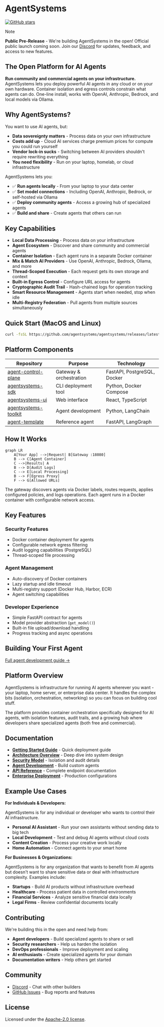 # AgentSystems

[![GitHub stars](https://img.shields.io/github/stars/agentsystems/agentsystems?style=flat-square&logo=github)](https://github.com/agentsystems/agentsystems/stargazers)

> [!NOTE]
> **Public Pre-Release** - We're building AgentSystems in the open! Official public launch coming soon.
> Join our [Discord](https://discord.com/invite/bXgbDNpj) for updates, feedback, and access to new features.

## The Open Platform for AI Agents

**Run community and commercial agents on your infrastructure.** AgentSystems lets you deploy powerful AI agents in any cloud or on your own hardware. Container isolation and egress controls constrain what agents can do. One-line install, works with OpenAI, Anthropic, Bedrock, and local models via Ollama.

## Why AgentSystems?

You want to use AI agents, but:
- **Data sovereignty matters** - Process data on your own infrastructure
- **Costs add up** - Cloud AI services charge premium prices for compute you could run yourself
- **Vendor lock-in sucks** - Switching between AI providers shouldn't require rewriting everything
- **You need flexibility** - Run on your laptop, homelab, or cloud infrastructure

AgentSystems lets you:
- ✅ **Run agents locally** - From your laptop to your data center
- ✅ **Set model connections** - Including OpenAI, Anthropic, Bedrock, or self-hosted via Ollama
- ✅ **Deploy community agents** - Access a growing hub of specialized agents
- ✅ **Build and share** - Create agents that others can run

## Key Capabilities

- **Local Data Processing** - Process data on your infrastructure
- **Agent Ecosystem** - Discover and share community and commercial agents
- **Container Isolation** - Each agent runs in a separate Docker container
- **Mix & Match AI Providers** - Use OpenAI, Anthropic, Bedrock, Ollama, and more
- **Thread-Scoped Execution** - Each request gets its own storage and context
- **Built-in Egress Control** - Configure URL access for agents
- **Cryptographic Audit Trail** - Hash-chained logs for operation tracking
- **Smart Resource Management** - Agents start when needed, stop when idle
- **Multi-Registry Federation** - Pull agents from multiple sources simultaneously

## Quick Start (MacOS and Linux)

```bash
curl -fsSL https://github.com/agentsystems/agentsystems/releases/latest/download/install.sh | sh
```

## Platform Components

| Repository | Purpose | Technology |
|------------|---------|------------|
| [agent-control-plane](https://github.com/agentsystems/agent-control-plane) | Gateway & orchestration | FastAPI, PostgreSQL, Docker |
| [agentsystems-sdk](https://github.com/agentsystems/agentsystems-sdk) | CLI deployment tool | Python, Docker Compose |
| [agentsystems-ui](https://github.com/agentsystems/agentsystems-ui) | Web interface | React, TypeScript |
| [agentsystems-toolkit](https://github.com/agentsystems/agentsystems-toolkit) | Agent development | Python, LangChain |
| [agent-template](https://github.com/agentsystems/agent-template) | Reference agent | FastAPI, LangGraph |

## How It Works

```mermaid
graph LR
    A[Your App] -->|Request| B[Gateway :18080]
    B --> C[Agent Container]
    C -->|Results| A
    B --> D[Audit Logs]
    C --> E[Local Processing]
    B --> F[Egress Proxy]
    F --> G[Allowed URLs]
```

The gateway discovers agents via Docker labels, routes requests, applies configured policies, and logs operations. Each agent runs in a Docker container with configurable network access.

## Key Features

### Security Features
- Docker container deployment for agents
- Configurable network egress filtering
- Audit logging capabilities (PostgreSQL)
- Thread-scoped file processing

### Agent Management  
- Auto-discovery of Docker containers
- Lazy startup and idle timeout
- Multi-registry support (Docker Hub, Harbor, ECR)
- Agent switching capabilities

### Developer Experience
- Simple FastAPI contract for agents
- Model provider abstraction (`get_model()`)
- Built-in file upload/download handling
- Progress tracking and async operations

## Building Your First Agent

[Full agent development guide →](https://docs.agentsystems.ai/agents)

## Platform Overview

AgentSystems is infrastructure for running AI agents wherever you want - your laptop, home server, or enterprise data center. It handles the complex bits (isolation, orchestration, networking) so you can focus on building cool stuff.

The platform provides container orchestration specifically designed for AI agents, with isolation features, audit trails, and a growing hub where developers share specialized agents (both free and commercial).

## Documentation

- **[Getting Started Guide](https://docs.agentsystems.ai/quickstart)** - Quick deployment guide
- **[Architecture Overview](https://docs.agentsystems.ai/architecture)** - Deep dive into system design
- **[Security Model](https://docs.agentsystems.ai/security)** - Isolation and audit details
- **[Agent Development](https://docs.agentsystems.ai/agents)** - Build custom agents
- **[API Reference](https://docs.agentsystems.ai/api)** - Complete endpoint documentation
- **[Enterprise Deployment](https://docs.agentsystems.ai/enterprise)** - Production configurations

## Example Use Cases

**For Individuals & Developers:**

AgentSystems is for any individual or developer who wants to control their AI infrastructure.

- **Personal AI Assistant** - Run your own assistants without sending data to big tech
- **Local Development** - Test and debug AI agents without cloud costs
- **Content Creation** - Process your creative work locally
- **Home Automation** - Connect agents to your smart home

**For Businesses & Organizations:**

AgentSystems is for any organization that wants to benefit from AI agents but doesn't want to share sensitive data or deal with infrastructure complexity. Examples include:

- **Startups** - Build AI products without infrastructure overhead
- **Healthcare** - Process patient data in controlled environments
- **Financial Services** - Analyze sensitive financial data locally
- **Legal Firms** - Review confidential documents locally

## Contributing

We're building this in the open and need help from:
- **Agent developers** - Build specialized agents to share or sell
- **Security researchers** - Help us harden the isolation
- **DevOps professionals** - Improve deployment and scaling
- **AI enthusiasts** - Create specialized agents for your domain
- **Documentation writers** - Help others get started

## Community

- [Discord](https://discord.com/invite/bXgbDNpj) - Chat with other builders
- [GitHub Issues](https://github.com/agentsystems/agentsystems/issues) - Bug reports and features

## License

Licensed under the [Apache-2.0 license](./LICENSE).